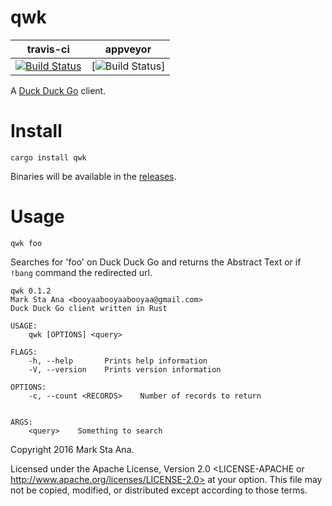 # qwk

| travis-ci | appveyor |
|-----------|----------|
| [![Build Status](https://travis-ci.org/booyaa/qwk.svg?branch=master)](https://travis-ci.org/booyaa/qwk) | [![Build Status](https://ci.appveyor.com/api/projects/status/github/booyaa/qwk)] |


A [Duck Duck Go](https://duckduckgo.com) client.

# Install

`cargo install qwk`

Binaries will be available in the [releases](https://github.com/booyaa/qwk/releases).

# Usage

`qwk foo`

Searches for 'foo' on Duck Duck Go and returns the Abstract Text or if `!bang` command the redirected url.

```
qwk 0.1.2
Mark Sta Ana <booyaabooyaabooyaa@gmail.com>
Duck Duck Go client written in Rust

USAGE:
    qwk [OPTIONS] <query>

FLAGS:
    -h, --help       Prints help information
    -V, --version    Prints version information

OPTIONS:
    -c, --count <RECORDS>    Number of records to return


ARGS:
    <query>    Something to search
```

Copyright 2016 Mark Sta Ana.

Licensed under the Apache License, Version 2.0 <LICENSE-APACHE or
http://www.apache.org/licenses/LICENSE-2.0> at your option. This file may not
be copied, modified, or distributed except according to those terms.
